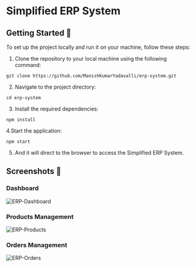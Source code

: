 # Simplified ERP System

## Getting Started :rocket:

To set up the project locally and run it on your machine, follow these steps:

1. Clone the repository to your local machine using the following command:

```
git clone https://github.com/ManishKumarYadavalli/erp-system.git
```

2. Navigate to the project directory:

```
cd erp-system
```

3. Install the required dependencies:

```
npm install
```

4.Start the application:

```
npm start
```

5. And it will direct to the browser to access the Simplified ERP System.

## Screenshots :camera_flash:

### Dashboard

![ERP-Dashboard](https://github.com/ManishKumarYadavalli/erp-system/assets/137587462/f9bcfec2-ba33-421e-a107-4209ebf5977b)


### Products Management

![ERP-Products](https://github.com/ManishKumarYadavalli/erp-system/assets/137587462/2e61a5c6-41f2-48cd-8c44-2cfc0e90745f)


### Orders Management

![ERP-Orders](https://github.com/ManishKumarYadavalli/erp-system/assets/137587462/ce7666b4-f1b5-4b60-a101-14d98d2e8e6a)
